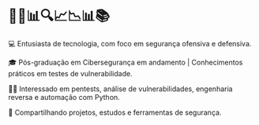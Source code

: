 <h1>👨‍💻📊🔍📈📉📊📚</h1>

💻 Entusiasta de tecnologia, com foco em segurança ofensiva e defensiva.

🎓 Pós-graduação em Cibersegurança em andamento | Conhecimentos práticos em testes de vulnerabilidade.

🕵️‍♂️ Interessado em pentests, análise de vulnerabilidades, engenharia reversa e automação com Python.

📂 Compartilhando projetos, estudos e ferramentas de segurança.


